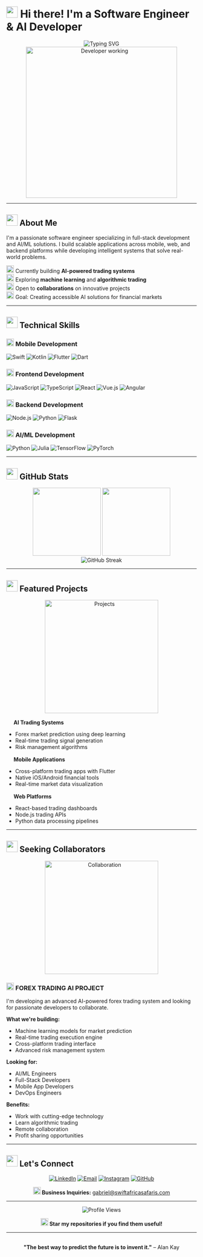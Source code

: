 # <img src="https://media.giphy.com/media/hvRJCLFzcasrR4ia7z/giphy.gif" width="30px"/> Hi there! I'm a Software Engineer & AI Developer

<div align="center">
  <img src="https://readme-typing-svg.herokuapp.com?font=Fira+Code&size=24&duration=3000&pause=1000&color=00D4FF&center=true&vCenter=true&width=500&lines=Software+Engineer;AI+Developer;Full-Stack+Creator" alt="Typing SVG" />
</div>

<div align="center">
  <img src="https://media.giphy.com/media/qgQUggAC3Pfv687qPC/giphy.gif" width="400" alt="Developer working"/>
</div>

---

## <img src="https://media.giphy.com/media/WUlplcMpOCEmTGBtBW/giphy.gif" width="30"> About Me

I'm a passionate software engineer specializing in full-stack development and AI/ML solutions. I build scalable applications across mobile, web, and backend platforms while developing intelligent systems that solve real-world problems.

<img src="https://media.giphy.com/media/iY8CRBdQXODJSCERIr/giphy.gif" width="20"> Currently building **AI-powered trading systems**  
<img src="https://media.giphy.com/media/VgCDAzcKvsR6OM98Qx/giphy.gif" width="20"> Exploring **machine learning** and **algorithmic trading**  
<img src="https://media.giphy.com/media/LnQjpWaON8nhr21vNW/giphy.gif" width="20"> Open to **collaborations** on innovative projects  
<img src="https://media.giphy.com/media/WFZvB7VIXBgiz3oDXE/giphy.gif" width="20"> Goal: Creating accessible AI solutions for financial markets

---

## <img src="https://media.giphy.com/media/QssGEmpSoFKUOZLUy3/giphy.gif" width="30"> Technical Skills

### <img src="https://media.giphy.com/media/Sr8IKEqwbWnhS2TcP5/giphy.gif" width="20"> **Mobile Development**
![Swift](https://img.shields.io/badge/Swift-FA7343?style=flat-square&logo=swift&logoColor=white)
![Kotlin](https://img.shields.io/badge/Kotlin-0095D5?style=flat-square&logo=kotlin&logoColor=white)
![Flutter](https://img.shields.io/badge/Flutter-02569B?style=flat-square&logo=flutter&logoColor=white)
![Dart](https://img.shields.io/badge/Dart-0175C2?style=flat-square&logo=dart&logoColor=white)

### <img src="https://media.giphy.com/media/ln7z2eWriiQAllfVcn/giphy.gif" width="20"> **Frontend Development**
![JavaScript](https://img.shields.io/badge/JavaScript-F7DF1E?style=flat-square&logo=javascript&logoColor=black)
![TypeScript](https://img.shields.io/badge/TypeScript-007ACC?style=flat-square&logo=typescript&logoColor=white)
![React](https://img.shields.io/badge/React-61DAFB?style=flat-square&logo=react&logoColor=black)
![Vue.js](https://img.shields.io/badge/Vue.js-4FC08D?style=flat-square&logo=vue.js&logoColor=white)
![Angular](https://img.shields.io/badge/Angular-DD0031?style=flat-square&logo=angular&logoColor=white)

### <img src="https://media.giphy.com/media/kdFc8fubgS31b8DsVu/giphy.gif" width="20"> **Backend Development**
![Node.js](https://img.shields.io/badge/Node.js-339933?style=flat-square&logo=node.js&logoColor=white)
![Python](https://img.shields.io/badge/Python-3776AB?style=flat-square&logo=python&logoColor=white)
![Flask](https://img.shields.io/badge/Flask-000000?style=flat-square&logo=flask&logoColor=white)

### <img src="https://media.giphy.com/media/9TFBxN300KpCUI6sBD/giphy.gif" width="20"> **AI/ML Development**
![Python](https://img.shields.io/badge/Python-3776AB?style=flat-square&logo=python&logoColor=white)
![Julia](https://img.shields.io/badge/Julia-9558B2?style=flat-square&logo=julia&logoColor=white)
![TensorFlow](https://img.shields.io/badge/TensorFlow-FF6F00?style=flat-square&logo=tensorflow&logoColor=white)
![PyTorch](https://img.shields.io/badge/PyTorch-EE4C2C?style=flat-square&logo=pytorch&logoColor=white)

---

## <img src="https://media.giphy.com/media/iY8CRBdQXODJSCERIr/giphy.gif" width="30"> GitHub Stats

<div align="center">
  <img height="180em" src="https://github-readme-stats.vercel.app/api?username=intoregaby&show_icons=true&theme=dark&include_all_commits=true&count_private=true&hide_border=true"/>
  <img height="180em" src="https://github-readme-stats.vercel.app/api/top-langs/?username=intoregaby&layout=compact&langs_count=8&theme=dark&hide_border=true"/>
</div>

<div align="center">
  <img src="https://github-readme-streak-stats.herokuapp.com/?user=intoregaby&theme=dark&hide_border=true" alt="GitHub Streak" />
</div>

---

## <img src="https://media.giphy.com/media/WFZvB7VIXBgiz3oDXE/giphy.gif" width="30"> Featured Projects

<div align="center">
  <img src="https://media.giphy.com/media/ZVik7pBtu9dNS/giphy.gif" width="300" alt="Projects"/>
</div>

**<img src="https://media.giphy.com/media/9TFBxN300KpCUI6sBD/giphy.gif" width="16"> AI Trading Systems**
- Forex market prediction using deep learning
- Real-time trading signal generation
- Risk management algorithms

**<img src="https://media.giphy.com/media/Sr8IKEqwbWnhS2TcP5/giphy.gif" width="16"> Mobile Applications**
- Cross-platform trading apps with Flutter
- Native iOS/Android financial tools
- Real-time market data visualization

**<img src="https://media.giphy.com/media/ln7z2eWriiQAllfVcn/giphy.gif" width="16"> Web Platforms**
- React-based trading dashboards
- Node.js trading APIs
- Python data processing pipelines

---

## <img src="https://media.giphy.com/media/LnQjpWaON8nhr21vNW/giphy.gif" width="30"> Seeking Collaborators

<div align="center">
  <img src="https://media.giphy.com/media/3oKIPnAiaMCws8nOsE/giphy.gif" width="300" alt="Collaboration"/>
</div>

### <img src="https://media.giphy.com/media/WFZvB7VIXBgiz3oDXE/giphy.gif" width="20"> **FOREX TRADING AI PROJECT**

I'm developing an advanced AI-powered forex trading system and looking for passionate developers to collaborate.

**What we're building:**
- Machine learning models for market prediction
- Real-time trading execution engine
- Cross-platform trading interface
- Advanced risk management system

**Looking for:**
- AI/ML Engineers
- Full-Stack Developers
- Mobile App Developers
- DevOps Engineers

**Benefits:**
- Work with cutting-edge technology
- Learn algorithmic trading
- Remote collaboration
- Profit sharing opportunities

---

## <img src="https://media.giphy.com/media/LnQjpWaON8nhr21vNW/giphy.gif" width="30"> Let's Connect

<div align="center">

[![LinkedIn](https://img.shields.io/badge/LinkedIn-0077B5?style=for-the-badge&logo=linkedin&logoColor=white)](https://linkedin.com/in/devhubco)
[![Email](https://img.shields.io/badge/Email-D14836?style=for-the-badge&logo=gmail&logoColor=white)](mailto:gabriel@swiftafricasafaris.com)
[![Instagram](https://img.shields.io/badge/Instagram-E4405F?style=for-the-badge&logo=instagram&logoColor=white)](https://instagram.com/musinga.gabriel)
[![GitHub](https://img.shields.io/badge/GitHub-100000?style=for-the-badge&logo=github&logoColor=white)](https://github.com/intoregaby)

**<img src="https://media.giphy.com/media/kqR4JRW1qvUCAa2ZK1/giphy.gif" width="20"> Business Inquiries:** gabriel@swiftafricasafaris.com

</div>

---

<div align="center">
  
![Profile Views](https://komarev.com/ghpvc/?username=intoregaby&color=blueviolet&style=flat-square)

**<img src="https://media.giphy.com/media/hvRJCLFzcasrR4ia7z/giphy.gif" width="20"> Star my repositories if you find them useful!**

</div>

---

<div align="center">
  <img src="https://media.giphy.com/media/jpVnC65DmYeyRL4LHS/giphy.gif" width="100%" height="2"/>
  
  **"The best way to predict the future is to invent it."** – Alan Kay
  
  <img src="https://media.giphy.com/media/jpVnC65DmYeyRL4LHS/giphy.gif" width="100%" height="2"/>
</div>
